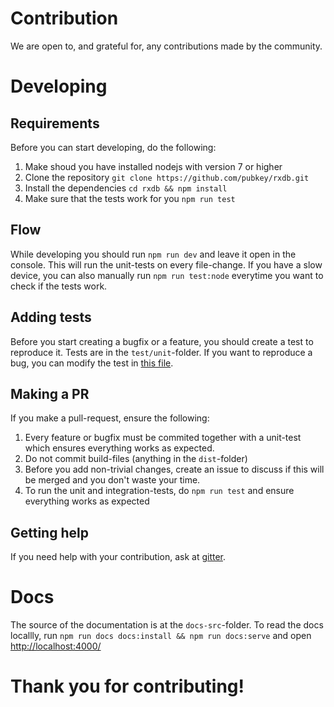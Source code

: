 # Contribution

We are open to, and grateful for, any contributions made by the community.

# Developing

## Requirements

Before you can start developing, do the following:

1. Make shoud you have installed nodejs with version 7 or higher
2. Clone the repository `git clone https://github.com/pubkey/rxdb.git`
3. Install the dependencies `cd rxdb && npm install`
4. Make sure that the tests work for you `npm run test`

## Flow

While developing you should run `npm run dev` and leave it open in the console. This will run the unit-tests on every file-change. If you have a slow device, you can also manually run `npm run test:node` everytime you want to check if the tests work.

## Adding tests

Before you start creating a bugfix or a feature, you should create a test to reproduce it. Tests are in the `test/unit`-folder.
If you want to reproduce a bug, you can modify the test in [this file](https://github.com/pubkey/rxdb/blob/master/test/unit/bug-report.test.js).

## Making a PR

If you make a pull-request, ensure the following:

1. Every feature or bugfix must be commited together with a unit-test which ensures everything works as expected.
2. Do not commit build-files (anything in the `dist`-folder)
3. Before you add non-trivial changes, create an issue to discuss if this will be merged and you don't waste your time.
4. To run the unit and integration-tests, do `npm run test` and ensure everything works as expected

## Getting help

If you need help with your contribution, ask at [gitter](https://gitter.im/pubkey/rxdb).


# Docs

The source of the documentation is at the `docs-src`-folder.
To read the docs locallly, run `npm run docs docs:install && npm run docs:serve` and open [http://localhost:4000/](http://localhost:4000/)




# Thank you for contributing!
